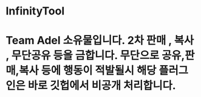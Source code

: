 # InfinityTool

# Team Adel 소유물입니다. 2차 판매 , 복사 , 무단공유 등을 금합니다. 무단으로 공유,판매,복사 등에 행동이 적발될시 해당 플러그인은 바로 깃헙에서 비공개 처리합니다.
